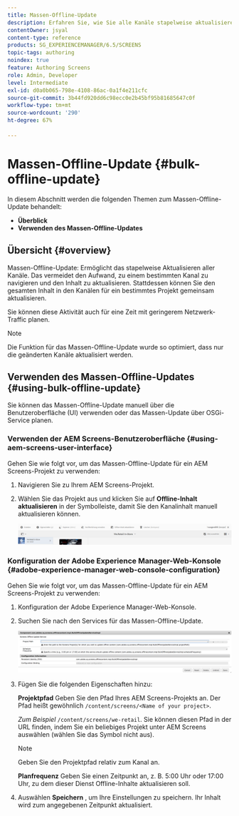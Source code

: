 ```yaml
---
title: Massen-Offline-Update
description: Erfahren Sie, wie Sie alle Kanäle stapelweise aktualisieren können.
contentOwner: jsyal
content-type: reference
products: SG_EXPERIENCEMANAGER/6.5/SCREENS
topic-tags: authoring
noindex: true
feature: Authoring Screens
role: Admin, Developer
level: Intermediate
exl-id: d0a0b065-798e-4108-86ac-0a1f4e211cfc
source-git-commit: 3b44fd920dd6c98ecc0e2b45bf95b81685647c0f
workflow-type: tm+mt
source-wordcount: '290'
ht-degree: 67%

---
```


# Massen-Offline-Update {#bulk-offline-update}

In diesem Abschnitt werden die folgenden Themen zum Massen-Offline-Update behandelt:

* **Überblick**
* **Verwenden des Massen-Offline-Updates**

<!-- OBSOLETE VERSIONS
>[!CAUTION]
>
>This AEM Screens functionality is only available, if you have installed AEM 6.3 Feature Pack 3 or AEM 6.4 Screens Feature Pack 1.
>
>To get access to this Feature Pack, contact Adobe Support and request access. When you have permissions you can download it from Package Share. -->

## Übersicht {#overview}

Massen-Offline-Update: Ermöglicht das stapelweise Aktualisieren aller Kanäle. Das vermeidet den Aufwand, zu einem bestimmten Kanal zu navigieren und den Inhalt zu aktualisieren. Stattdessen können Sie den gesamten Inhalt in den Kanälen für ein bestimmtes Projekt gemeinsam aktualisieren.

Sie können diese Aktivität auch für eine Zeit mit geringerem Netzwerk-Traffic planen.

>[!NOTE]
>
>Die Funktion für das Massen-Offline-Update wurde so optimiert, dass nur die geänderten Kanäle aktualisiert werden.

## Verwenden des Massen-Offline-Updates {#using-bulk-offline-update}

Sie können das Massen-Offline-Update manuell über die Benutzeroberfläche (UI) verwenden oder das Massen-Update über OSGi-Service planen.

### Verwenden der AEM Screens-Benutzeroberfläche {#using-aem-screens-user-interface}

Gehen Sie wie folgt vor, um das Massen-Offline-Update für ein AEM Screens-Projekt zu verwenden:

1. Navigieren Sie zu Ihrem AEM Screens-Projekt.
1. Wählen Sie das Projekt aus und klicken Sie auf **Offline-Inhalt aktualisieren** in der Symbolleiste, damit Sie den Kanalinhalt manuell aktualisieren können.

   ![screen_shot_2018-04-24at122256pm](assets/screen_shot_2018-04-24at122256pm.png)

### Konfiguration der Adobe Experience Manager-Web-Konsole {#adobe-experience-manager-web-console-configuration}

Gehen Sie wie folgt vor, um das Massen-Offline-Update für ein AEM Screens-Projekt zu verwenden:

1. Konfiguration der Adobe Experience Manager-Web-Konsole.
1. Suchen Sie nach den Services für das Massen-Offline-Update.

   ![screen_shot_2018-04-24at121428pm](assets/screen_shot_2018-04-24at121428pm.png)

1. Fügen Sie die folgenden Eigenschaften hinzu:

   **Projektpfad** Geben Sie den Pfad Ihres AEM Screens-Projekts an. Der Pfad heißt gewöhnlich `/content/screens/<Name of your project>`.

   *Zum Beispiel* `/content/screens/we-retail`. Sie können diesen Pfad in der URL finden, indem Sie ein beliebiges Projekt unter AEM Screens auswählen (wählen Sie das Symbol nicht aus).

   >[!NOTE]
   >
   >Geben Sie den Projektpfad relativ zum Kanal an.

   **Planfrequenz** Geben Sie einen Zeitpunkt an, z. B. 5:00 Uhr oder 17:00 Uhr, zu dem dieser Dienst Offline-Inhalte aktualisieren soll.

1. Auswählen **Speichern** , um Ihre Einstellungen zu speichern. Ihr Inhalt wird zum angegebenen Zeitpunkt aktualisiert.
